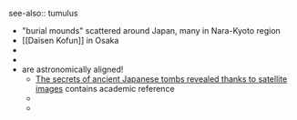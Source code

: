 see-also:: tumulus
- "burial mounds" scattered around Japan, many in Nara-Kyoto region
- [[Daisen Kofun]] in Osaka
-
-
- are astronomically aligned!
	- [The secrets of ancient Japanese tombs revealed thanks to satellite images](https://phys.org/news/2022-01-secrets-ancient-japanese-tombs-revealed.html) contains academic reference
	-
	-
